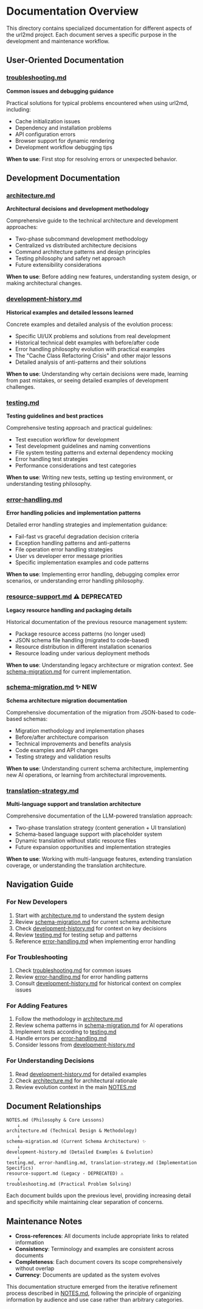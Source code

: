 # Documentation Overview

This directory contains specialized documentation for different aspects of the url2md project. Each document serves a specific purpose in the development and maintenance workflow.

## User-Oriented Documentation

### [troubleshooting.md](troubleshooting.md)
**Common issues and debugging guidance**

Practical solutions for typical problems encountered when using url2md, including:
- Cache initialization issues
- Dependency and installation problems
- API configuration errors
- Browser support for dynamic rendering
- Development workflow debugging tips

**When to use**: First stop for resolving errors or unexpected behavior.

## Development Documentation

### [architecture.md](architecture.md)
**Architectural decisions and development methodology**

Comprehensive guide to the technical architecture and development approaches:
- Two-phase subcommand development methodology
- Centralized vs distributed architecture decisions
- Command architecture patterns and design principles
- Testing philosophy and safety net approach
- Future extensibility considerations

**When to use**: Before adding new features, understanding system design, or making architectural changes.

### [development-history.md](development-history.md)
**Historical examples and detailed lessons learned**

Concrete examples and detailed analysis of the evolution process:
- Specific UI/UX problems and solutions from real development
- Historical technical debt examples with before/after code
- Error handling philosophy evolution with practical examples
- The "Cache Class Refactoring Crisis" and other major lessons
- Detailed analysis of anti-patterns and their solutions

**When to use**: Understanding why certain decisions were made, learning from past mistakes, or seeing detailed examples of development challenges.

### [testing.md](testing.md)
**Testing guidelines and best practices**

Comprehensive testing approach and practical guidelines:
- Test execution workflow for development
- Test development guidelines and naming conventions
- File system testing patterns and external dependency mocking
- Error handling test strategies
- Performance considerations and test categories

**When to use**: Writing new tests, setting up testing environment, or understanding testing philosophy.

### [error-handling.md](error-handling.md)
**Error handling policies and implementation patterns**

Detailed error handling strategies and implementation guidance:
- Fail-fast vs graceful degradation decision criteria
- Exception handling patterns and anti-patterns
- File operation error handling strategies
- User vs developer error message priorities
- Specific implementation examples and code patterns

**When to use**: Implementing error handling, debugging complex error scenarios, or understanding error handling philosophy.

### [resource-support.md](resource-support.md) ⚠️ DEPRECATED
**Legacy resource handling and packaging details**

Historical documentation of the previous resource management system:
- Package resource access patterns (no longer used)
- JSON schema file handling (migrated to code-based)
- Resource distribution in different installation scenarios
- Resource loading under various deployment methods

**When to use**: Understanding legacy architecture or migration context. See [schema-migration.md](schema-migration.md) for current implementation.

### [schema-migration.md](schema-migration.md) ✨ NEW
**Schema architecture migration documentation**

Comprehensive documentation of the migration from JSON-based to code-based schemas:
- Migration methodology and implementation phases
- Before/after architecture comparison
- Technical improvements and benefits analysis
- Code examples and API changes
- Testing strategy and validation results

**When to use**: Understanding current schema architecture, implementing new AI operations, or learning from architectural improvements.

### [translation-strategy.md](translation-strategy.md)
**Multi-language support and translation architecture**

Comprehensive documentation of the LLM-powered translation approach:
- Two-phase translation strategy (content generation + UI translation)
- Schema-based language support with placeholder system
- Dynamic translation without static resource files
- Future expansion opportunities and implementation strategies

**When to use**: Working with multi-language features, extending translation coverage, or understanding the translation architecture.

## Navigation Guide

### For New Developers
1. Start with [architecture.md](architecture.md) to understand the system design
2. Review [schema-migration.md](schema-migration.md) for current schema architecture
3. Check [development-history.md](development-history.md) for context on key decisions
4. Review [testing.md](testing.md) for testing setup and patterns
5. Reference [error-handling.md](error-handling.md) when implementing error handling

### For Troubleshooting
1. Check [troubleshooting.md](troubleshooting.md) for common issues
2. Review [error-handling.md](error-handling.md) for error handling patterns
3. Consult [development-history.md](development-history.md) for historical context on complex issues

### For Adding Features
1. Follow the methodology in [architecture.md](architecture.md)
2. Review schema patterns in [schema-migration.md](schema-migration.md) for AI operations
3. Implement tests according to [testing.md](testing.md)
4. Handle errors per [error-handling.md](error-handling.md)
5. Consider lessons from [development-history.md](development-history.md)

### For Understanding Decisions
1. Read [development-history.md](development-history.md) for detailed examples
2. Check [architecture.md](architecture.md) for architectural rationale
3. Review evolution context in the main [NOTES.md](../NOTES.md)

## Document Relationships

```
NOTES.md (Philosophy & Core Lessons)
    ↓
architecture.md (Technical Design & Methodology)
    ↓
schema-migration.md (Current Schema Architecture) ✨
    ↓
development-history.md (Detailed Examples & Evolution)
    ↓
testing.md, error-handling.md, translation-strategy.md (Implementation Specifics)
resource-support.md (Legacy - DEPRECATED) ⚠️
    ↓
troubleshooting.md (Practical Problem Solving)
```

Each document builds upon the previous level, providing increasing detail and specificity while maintaining clear separation of concerns.

## Maintenance Notes

- **Cross-references**: All documents include appropriate links to related information
- **Consistency**: Terminology and examples are consistent across documents
- **Completeness**: Each document covers its scope comprehensively without overlap
- **Currency**: Documents are updated as the system evolves

This documentation structure emerged from the iterative refinement process described in [NOTES.md](../NOTES.md), following the principle of organizing information by audience and use case rather than arbitrary categories.